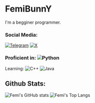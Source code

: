 # FemiBunnY <img src="https://komarev.com/ghpvc/?username=femibunny&style=flat-square&color=blue" alt=""/>
I'm a begginer programmer.
### Social Media:
[![Telegram](https://img.shields.io/badge/Telegram-2CA5E0?style=for-the-badge&logo=telegram&logoColor=white)](https://t.me/femibunny_blog)
[![X](https://img.shields.io/badge/X-%23000000.svg?style=for-the-badge&logo=X&logoColor=white)](https://twitter.com/FemiBunnY)

### Proficient in: ![Python](https://img.shields.io/badge/python-3670A0?style=for-the-badge&logo=python&logoColor=ffdd54)
Learning: ![C++](https://img.shields.io/badge/c++-%2300599C.svg?style=for-the-badge&logo=c%2B%2B&logoColor=white) ![Java](https://img.shields.io/badge/java-%23ED8B00.svg?style=for-the-badge&logo=openjdk&logoColor=white)

## Github Stats:
![Femi's GitHub stats](https://github-readme-stats.vercel.app/api?username=femibunny&show_icons=true&theme=radical)
![Femi's Top Langs](https://github-readme-stats.vercel.app/api/top-langs/?username=femibunny&layout=compact&theme=radical)
